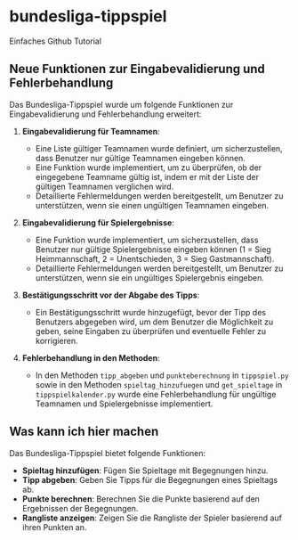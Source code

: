 # bundesliga-tippspiel
Einfaches Github Tutorial

## Neue Funktionen zur Eingabevalidierung und Fehlerbehandlung

Das Bundesliga-Tippspiel wurde um folgende Funktionen zur Eingabevalidierung und Fehlerbehandlung erweitert:

1. **Eingabevalidierung für Teamnamen**:
   - Eine Liste gültiger Teamnamen wurde definiert, um sicherzustellen, dass Benutzer nur gültige Teamnamen eingeben können.
   - Eine Funktion wurde implementiert, um zu überprüfen, ob der eingegebene Teamname gültig ist, indem er mit der Liste der gültigen Teamnamen verglichen wird.
   - Detaillierte Fehlermeldungen werden bereitgestellt, um Benutzer zu unterstützen, wenn sie einen ungültigen Teamnamen eingeben.

2. **Eingabevalidierung für Spielergebnisse**:
   - Eine Funktion wurde implementiert, um sicherzustellen, dass Benutzer nur gültige Spielergebnisse eingeben können (1 = Sieg Heimmannschaft, 2 = Unentschieden, 3 = Sieg Gastmannschaft).
   - Detaillierte Fehlermeldungen werden bereitgestellt, um Benutzer zu unterstützen, wenn sie ein ungültiges Spielergebnis eingeben.

3. **Bestätigungsschritt vor der Abgabe des Tipps**:
   - Ein Bestätigungsschritt wurde hinzugefügt, bevor der Tipp des Benutzers abgegeben wird, um dem Benutzer die Möglichkeit zu geben, seine Eingaben zu überprüfen und eventuelle Fehler zu korrigieren.

4. **Fehlerbehandlung in den Methoden**:
   - In den Methoden `tipp_abgeben` und `punkteberechnung` in `tippspiel.py` sowie in den Methoden `spieltag_hinzufuegen` und `get_spieltage` in `tippspielkalender.py` wurde eine Fehlerbehandlung für ungültige Teamnamen und Spielergebnisse implementiert.

## Was kann ich hier machen

Das Bundesliga-Tippspiel bietet folgende Funktionen:

- **Spieltag hinzufügen**: Fügen Sie Spieltage mit Begegnungen hinzu.
- **Tipp abgeben**: Geben Sie Tipps für die Begegnungen eines Spieltags ab.
- **Punkte berechnen**: Berechnen Sie die Punkte basierend auf den Ergebnissen der Begegnungen.
- **Rangliste anzeigen**: Zeigen Sie die Rangliste der Spieler basierend auf ihren Punkten an.
